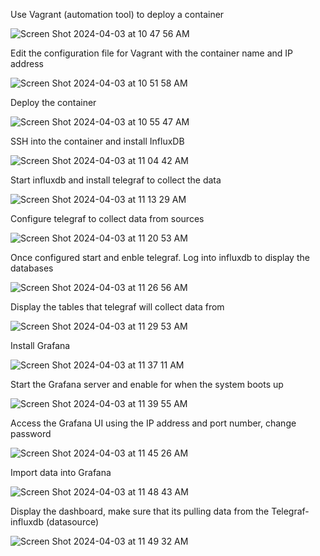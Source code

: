 Use Vagrant (automation tool) to deploy a container

![Screen Shot 2024-04-03 at 10 47 56 AM](https://github.com/Mario7F/LinuxAdminProjects/assets/59115100/a28f22d8-8ce5-48d8-8b4f-f8c9d5c99bb4)

Edit the configuration file for Vagrant with the container name and IP address

![Screen Shot 2024-04-03 at 10 51 58 AM](https://github.com/Mario7F/LinuxAdminProjects/assets/59115100/0d36745b-65bc-4932-b05d-0f34b7cf42a8)

Deploy the container 

![Screen Shot 2024-04-03 at 10 55 47 AM](https://github.com/Mario7F/LinuxAdminProjects/assets/59115100/ef489261-f73b-443b-b642-e9e5bbd3364b)

SSH into the container and install InfluxDB

![Screen Shot 2024-04-03 at 11 04 42 AM](https://github.com/Mario7F/LinuxAdminProjects/assets/59115100/903adbe4-963e-4e98-ac5c-822cac9811e1)

Start influxdb and install telegraf to collect the data

![Screen Shot 2024-04-03 at 11 13 29 AM](https://github.com/Mario7F/LinuxAdminProjects/assets/59115100/b58fecb7-5d4a-4f58-b118-757e138f7135)

Configure telegraf to collect data from sources

![Screen Shot 2024-04-03 at 11 20 53 AM](https://github.com/Mario7F/LinuxAdminProjects/assets/59115100/5758aca0-02b1-4e11-b2b9-055087db2b39)

Once configured start and enble telegraf. Log into influxdb to display the databases

![Screen Shot 2024-04-03 at 11 26 56 AM](https://github.com/Mario7F/LinuxAdminProjects/assets/59115100/203d3c96-09af-4a42-b11f-4a4f8ac4e813)

Display the tables that telegraf will collect data from

![Screen Shot 2024-04-03 at 11 29 53 AM](https://github.com/Mario7F/LinuxAdminProjects/assets/59115100/e14f0b4c-c55d-44f5-9c90-4aef2e1549e2)

Install Grafana 

![Screen Shot 2024-04-03 at 11 37 11 AM](https://github.com/Mario7F/LinuxAdminProjects/assets/59115100/a3a18557-4f68-4ab6-8389-c664166b48a7)

Start the Grafana server and enable for when the system boots up

![Screen Shot 2024-04-03 at 11 39 55 AM](https://github.com/Mario7F/LinuxAdminProjects/assets/59115100/2f53e2ba-1b2d-4f90-bfca-14fddf21da82)

Access the Grafana UI using the IP address and port number, change password

![Screen Shot 2024-04-03 at 11 45 26 AM](https://github.com/Mario7F/LinuxAdminProjects/assets/59115100/61213638-9de7-4d3d-b452-81e41003428d)

Import data into Grafana

![Screen Shot 2024-04-03 at 11 48 43 AM](https://github.com/Mario7F/LinuxAdminProjects/assets/59115100/734f5304-70cb-4351-af61-281732cbd056)

Display the dashboard, make sure that its pulling data from the Telegraf-influxdb (datasource)

![Screen Shot 2024-04-03 at 11 49 32 AM](https://github.com/Mario7F/LinuxAdminProjects/assets/59115100/728bee8c-64f5-4e57-a204-638f86373a61)



